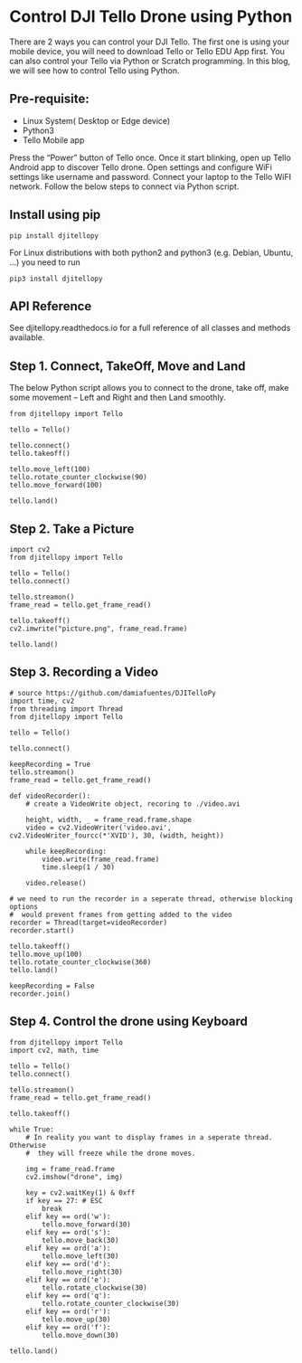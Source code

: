 # Control DJI Tello Drone using Python

There are 2 ways you can control your DJI Tello. The first one is using your mobile device, you will need to download Tello or Tello EDU App first. You can also control your Tello via Python or Scratch programming. In this blog, we will see how to control Tello using Python.

## Pre-requisite:

- Linux System( Desktop or Edge device)
- Python3
- Tello Mobile app


Press the “Power” button of Tello once. Once it start blinking, open up Tello Android app to discover Tello drone. Open settings and configure WiFi settings like username and password. Connect your laptop to the Tello WiFI network. Follow the below steps to connect via Python script.

## Install using pip

```
pip install djitellopy
```
For Linux distributions with both python2 and python3 (e.g. Debian, Ubuntu, …) you need to run

```
pip3 install djitellopy
```

## API Reference

See djitellopy.readthedocs.io for a full reference of all classes and methods available.

## Step 1. Connect, TakeOff, Move and Land

The below Python script allows you to connect to the drone, take off, make some movement – Left and Right and then Land smoothly.

```
from djitellopy import Tello

tello = Tello()

tello.connect()
tello.takeoff()

tello.move_left(100)
tello.rotate_counter_clockwise(90)
tello.move_forward(100)

tello.land()
```

## Step 2. Take a Picture


```
import cv2
from djitellopy import Tello

tello = Tello()
tello.connect()

tello.streamon()
frame_read = tello.get_frame_read()

tello.takeoff()
cv2.imwrite("picture.png", frame_read.frame)

tello.land()
```

## Step 3. Recording a Video

```
# source https://github.com/damiafuentes/DJITelloPy
import time, cv2
from threading import Thread
from djitellopy import Tello

tello = Tello()

tello.connect()

keepRecording = True
tello.streamon()
frame_read = tello.get_frame_read()

def videoRecorder():
    # create a VideoWrite object, recoring to ./video.avi
   
    height, width, _ = frame_read.frame.shape
    video = cv2.VideoWriter('video.avi', cv2.VideoWriter_fourcc(*'XVID'), 30, (width, height))

    while keepRecording:
        video.write(frame_read.frame)
        time.sleep(1 / 30)

    video.release()

# we need to run the recorder in a seperate thread, otherwise blocking options
#  would prevent frames from getting added to the video
recorder = Thread(target=videoRecorder)
recorder.start()

tello.takeoff()
tello.move_up(100)
tello.rotate_counter_clockwise(360)
tello.land()

keepRecording = False
recorder.join()
```

## Step 4. Control the drone using Keyboard

```
from djitellopy import Tello
import cv2, math, time

tello = Tello()
tello.connect()

tello.streamon()
frame_read = tello.get_frame_read()

tello.takeoff()

while True:
    # In reality you want to display frames in a seperate thread. Otherwise
    #  they will freeze while the drone moves.
   
    img = frame_read.frame
    cv2.imshow("drone", img)

    key = cv2.waitKey(1) & 0xff
    if key == 27: # ESC
        break
    elif key == ord('w'):
        tello.move_forward(30)
    elif key == ord('s'):
        tello.move_back(30)
    elif key == ord('a'):
        tello.move_left(30)
    elif key == ord('d'):
        tello.move_right(30)
    elif key == ord('e'):
        tello.rotate_clockwise(30)
    elif key == ord('q'):
        tello.rotate_counter_clockwise(30)
    elif key == ord('r'):
        tello.move_up(30)
    elif key == ord('f'):
        tello.move_down(30)

tello.land()
```


